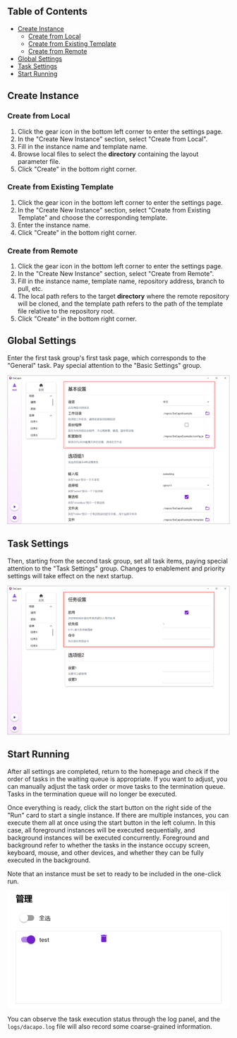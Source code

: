## Table of Contents

- [Create Instance](#create-instance)
  - [Create from Local](#create-from-local)
  - [Create from Existing Template](#create-from-existing-template)
  - [Create from Remote](#create-from-remote)
- [Global Settings](#global-settings)
- [Task Settings](#task-settings)
- [Start Running](#start-running)

## Create Instance

### Create from Local

1. Click the gear icon in the bottom left corner to enter the settings page.
2. In the "Create New Instance" section, select "Create from Local".
3. Fill in the instance name and template name.
4. Browse local files to select the **directory** containing the layout parameter file.
5. Click "Create" in the bottom right corner.

### Create from Existing Template

1. Click the gear icon in the bottom left corner to enter the settings page.
2. In the "Create New Instance" section, select "Create from Existing Template" and choose the corresponding template.
3. Enter the instance name.
4. Click "Create" in the bottom right corner.

### Create from Remote

1. Click the gear icon in the bottom left corner to enter the settings page.
2. In the "Create New Instance" section, select "Create from Remote".
3. Fill in the instance name, template name, repository address, branch to pull, etc.
4. The local path refers to the target **directory** where the remote repository will be cloned, and the template path refers to the path of the template file relative to the repository root.
5. Click "Create" in the bottom right corner.

## Global Settings

Enter the first task group's first task page, which corresponds to the "General" task. Pay special attention to the "Basic Settings" group.

<img src="./images/6.png" alt="image-20250227201148607" style="zoom:50%;" />

## Task Settings

Then, starting from the second task group, set all task items, paying special attention to the "Task Settings" group. Changes to enablement and priority settings will take effect on the next startup.

<img src="./images/7.png" alt="image-20250227201230474" style="zoom:50%;" />

## Start Running

After all settings are completed, return to the homepage and check if the order of tasks in the waiting queue is appropriate. If you want to adjust, you can manually adjust the task order or move tasks to the termination queue. Tasks in the termination queue will no longer be executed.

Once everything is ready, click the start button on the right side of the "Run" card to start a single instance. If there are multiple instances, you can execute them all at once using the start button in the left column. In this case, all foreground instances will be executed sequentially, and background instances will be executed concurrently. Foreground and background refer to whether the tasks in the instance occupy screen, keyboard, mouse, and other devices, and whether they can be fully executed in the background.

Note that an instance must be set to ready to be included in the one-click run.

![image-20250227201505051](./images/8.png)

You can observe the task execution status through the log panel, and the `logs/dacapo.log` file will also record some coarse-grained information.
